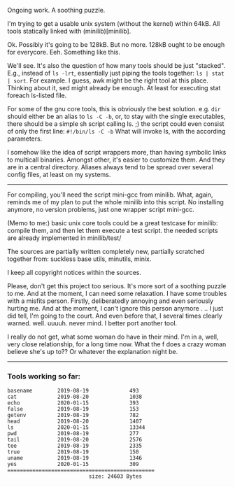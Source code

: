 Ongoing work. A soothing puzzle.

I'm trying to get a usable unix system (without the kernel)
within 64kB. All tools statically linked with (minilib)[minilib].

Ok. Possibly it's going to be 128kB.
But no more. 128kB ought to be enough for everycore. Eeh. Something like this.

We'll see. It's also the question of how many tools should be just "stacked".
E.g., instead of `ls -lrt`, essentially just piping the tools together: `ls | stat | sort`.
For example. I guess, awk might be the right tool at this place.
Thinking about it, sed might already be enough. 
At least for executing stat foreach ls-listed file.

For some of the gnu core tools, this is obviously the best solution.
e.g. `dir` should either be an alias to `ls -C -b`,
or, to stay with the single executables, 
there should be a simple sh script calling ls.
;) the script could even consist of only the first line: `#!/bin/ls -C -b`
What will invoke ls, with the according parameters.

I somehow like the idea of script wrappers more, 
than having symbolic links to multicall binaries.
Amongst other, it's easier to customize them.
And they are in a central directory. Aliases always tend to be spread 
over several config files, at least on my systems.

---

For compiling, you'll need the script mini-gcc from minilib.
What, again, reminds me of my plan to put the whole minilib into
this script. No installing anymore, no version problems, just 
one wrapper script mini-gcc. 




(Memo to me:) basic unix core tools could be a great testcase for minilib:
 compile them, and then let them execute a test script.
 the needed scripts are already implemented in minilib/test/




The sources are partially written completely new, 
partially scratched together from: suckless base utils, minutils, minix.

I keep all copyright notices within the sources.

Please, don't get this project too serious. 
It's more sort of a soothing puzzle to me.
And at the moment, I can need some relaxation. 
I have some troubles with a misfits person.
Firstly, deliberatedly annoying and even seriously hurting me. 
And at the moment, I can't ignore this person anymore . .. 
I just did tell, I'm going to the court. 
And even before that, I several times clearly warned. well. uuuuh.
never mind. I better port another tool.

I really do not get, what some woman do have in their mind.
I'm in a, well, very close relationship, for a long time now.
What the f does a crazy woman believe she's up to?? 
Or whatever the explanation night be. 

---

### Tools working so far:

```
basename        2019-08-19             493
cat             2019-08-20             1038
echo            2020-01-15             393
false           2019-08-19             153
getenv          2019-08-19             782
head            2019-08-20             1407
ls              2020-01-15             13344
pwd             2019-08-19             277
tail            2019-08-20             2576
tee             2019-08-19             2335
true            2019-08-19             150
uname           2019-08-19             1346
yes             2020-01-15             309
===============================================
                          size: 24603 Bytes
```
